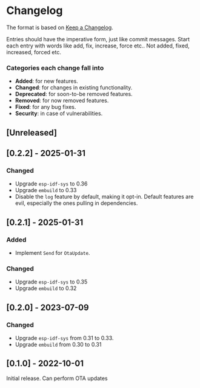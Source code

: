 # Changelog
The format is based on [Keep a Changelog](http://keepachangelog.com/en/1.0.0/).

Entries should have the imperative form, just like commit messages. Start each entry with words like
add, fix, increase, force etc.. Not added, fixed, increased, forced etc.

### Categories each change fall into

* **Added**: for new features.
* **Changed**: for changes in existing functionality.
* **Deprecated**: for soon-to-be removed features.
* **Removed**: for now removed features.
* **Fixed**: for any bug fixes.
* **Security**: in case of vulnerabilities.


## [Unreleased]


## [0.2.2] - 2025-01-31
### Changed
- Upgrade `esp-idf-sys` to 0.36
- Upgrade `embuild` to 0.33
- Disable the `log` feature by default, making it opt-in. Default features are evil,
  especially the ones pulling in dependencies.


## [0.2.1] - 2025-01-31
### Added
- Implement `Send` for `OtaUpdate`.

### Changed
- Upgrade `esp-idf-sys` to 0.35
- Upgrade `embuild` to 0.32


## [0.2.0] - 2023-07-09
### Changed
- Upgrade `esp-idf-sys` from 0.31 to 0.33.
- Upgrade `embuild` from 0.30 to 0.31


## [0.1.0] - 2022-10-01
Initial release. Can perform OTA updates
